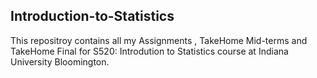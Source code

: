 ## Introduction-to-Statistics

This repositroy contains all my Assignments , TakeHome Mid-terms and TakeHome Final for S520: Introdution to Statistics course at Indiana
University Bloomington.
